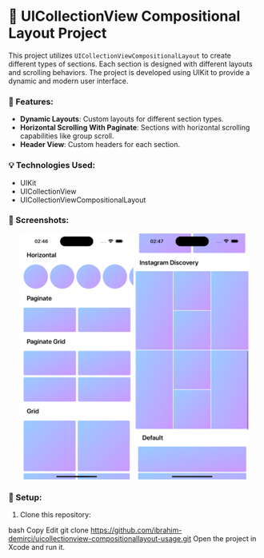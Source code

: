 # 📱 UICollectionView Compositional Layout Project

This project utilizes `UICollectionViewCompositionalLayout` to create different types of sections. Each section is designed with different layouts and scrolling behaviors. The project is developed using UIKit to provide a dynamic and modern user interface.

### 🚀 Features:
- **Dynamic Layouts**: Custom layouts for different section types.
- **Horizontal Scrolling With Paginate**: Sections with horizontal scrolling capabilities like group scroll.
- **Header View**: Custom headers for each section.

### 💡 Technologies Used:
- UIKit
- UICollectionView
- UICollectionViewCompositionalLayout

### 📸 Screenshots:

<div align="center">
  <img src="screenshots/1.png" width="45%" />
  <img src="screenshots/2.png" width="45%" />
</div>

### 🔧 Setup:
1. Clone this repository:

bash
Copy
Edit
git clone https://github.com/ibrahim-demirci/uicollectionview-compositionallayout-usage.git
Open the project in Xcode and run it.

